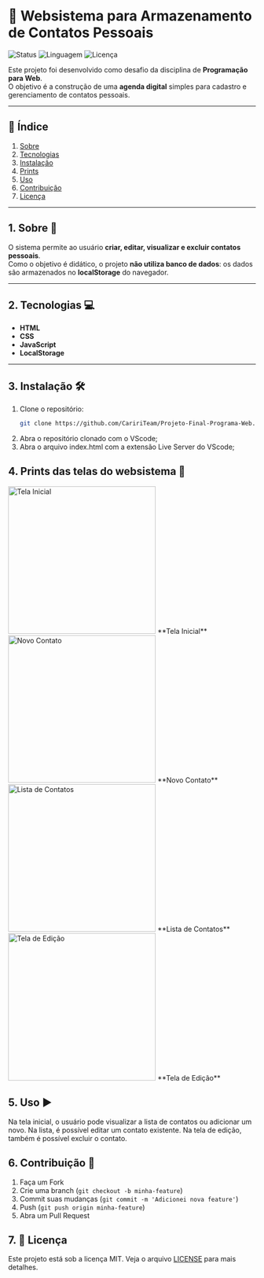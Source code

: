 # 📒 Websistema para Armazenamento de Contatos Pessoais

![Status](https://img.shields.io/badge/status-concluído-green)
![Linguagem](https://img.shields.io/badge/feito%20com-HTML%2C%20CSS%20e%20JS-blue)
![Licença](https://img.shields.io/badge/license-MIT-yellow)

Este projeto foi desenvolvido como desafio da disciplina de **Programação para Web**.  
O objetivo é a construção de uma **agenda digital** simples para cadastro e gerenciamento de contatos pessoais.

---

## 📖 Índice
1. [Sobre](#-sobre)
2. [Tecnologias](#-tecnologias)
3. [Instalação](#-instalação)
4. [Prints](#-prints)
5. [Uso](#-uso)
6. [Contribuição](#-contribuição)
7. [Licença](#-licença)

---

## 1. Sobre 📌
O sistema permite ao usuário **criar, editar, visualizar e excluir contatos pessoais**.  
Como o objetivo é didático, o projeto **não utiliza banco de dados**: os dados são armazenados no **localStorage** do navegador.

---

## 2. Tecnologias 💻
- **HTML**  
- **CSS**  
- **JavaScript**  
- **LocalStorage**

---

## 3. Instalação 🛠
1. Clone o repositório:
   ```bash
   git clone https://github.com/CaririTeam/Projeto-Final-Programa-Web.git
2. Abra o repositório clonado com o VScode;
3. Abra o arquivo index.html com a extensão Live Server do VScode;

## 4. Prints das telas do websistema 📸
<img src="./assets/home.png" width="300px" alt="Tela Inicial" />  
**Tela Inicial**

<img src="./assets/novo.png" width="300px" alt="Novo Contato" />  
**Novo Contato**

<img src="./assets/lista.png" width="300px" alt="Lista de Contatos" />  
**Lista de Contatos**

<img src="./assets/editar.png" width="300px" alt="Tela de Edição" />  
**Tela de Edição**

## 5. Uso ▶️
Na tela inicial, o usuário pode visualizar a lista de contatos ou adicionar um novo.
Na lista, é possível editar um contato existente.
Na tela de edição, também é possível excluir o contato.

## 6. Contribuição 🤝
1. Faça um Fork
2. Crie uma branch (`git checkout -b minha-feature`)
3. Commit suas mudanças (`git commit -m 'Adicionei nova feature'`)
4. Push (`git push origin minha-feature`)
5. Abra um Pull Request

## 7. 📄 Licença
Este projeto está sob a licença MIT. Veja o arquivo [LICENSE](LICENSE) para mais detalhes.
